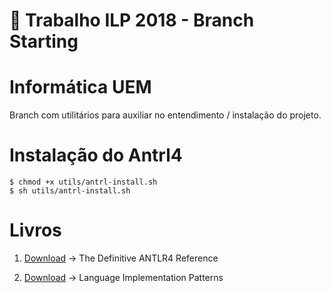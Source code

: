 ﻿# :carousel_horse:  Trabalho ILP 2018 - Branch Starting

Informática UEM
==================================
Branch com utilitários para auxiliar no entendimento / instalação do projeto.

Instalação do Antrl4 
=======================
```
$ chmod +x utils/antrl-install.sh
$ sh utils/antrl-install.sh
```

Livros 
==============================
1. [Download](https://drive.google.com/open?id=1xb9krsQnkukff2TdJAjoUP7A07t8Y4I6) -> The Definitive ANTLR4 Reference

2. [Download](https://drive.google.com/open?id=1U50fYxzygedAnlvL41KbZsmv522Q6czU) -> Language Implementation Patterns

